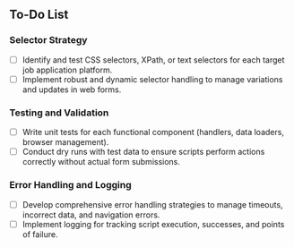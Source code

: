 ## To-Do List


### Selector Strategy
- [ ] Identify and test CSS selectors, XPath, or text selectors for each target job application platform.
- [ ] Implement robust and dynamic selector handling to manage variations and updates in web forms.

### Testing and Validation
- [ ] Write unit tests for each functional component (handlers, data loaders, browser management).
- [ ] Conduct dry runs with test data to ensure scripts perform actions correctly without actual form submissions.

### Error Handling and Logging
- [ ] Develop comprehensive error handling strategies to manage timeouts, incorrect data, and navigation errors.
- [ ] Implement logging for tracking script execution, successes, and points of failure.

